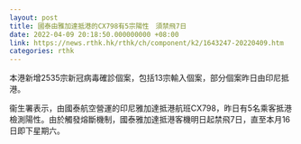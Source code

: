 ```yaml
---
layout: post
title: 國泰由雅加達抵港的CX798有5宗陽性　須禁飛7日
date: 2022-04-09 20:18:50.000000000 +08:00
link: https://news.rthk.hk/rthk/ch/component/k2/1643247-20220409.htm
categories: rthk
---
```


本港新增2535宗新冠病毒確診個案，包括13宗輸入個案，部分個案昨日由印尼抵港。

衞生署表示，由國泰航空營運的印尼雅加達抵港航班CX798，昨日有5名乘客抵港檢測陽性。由於觸發熔斷機制，國泰雅加達抵港客機明日起禁飛7日，直至本月16日即下星期六。
